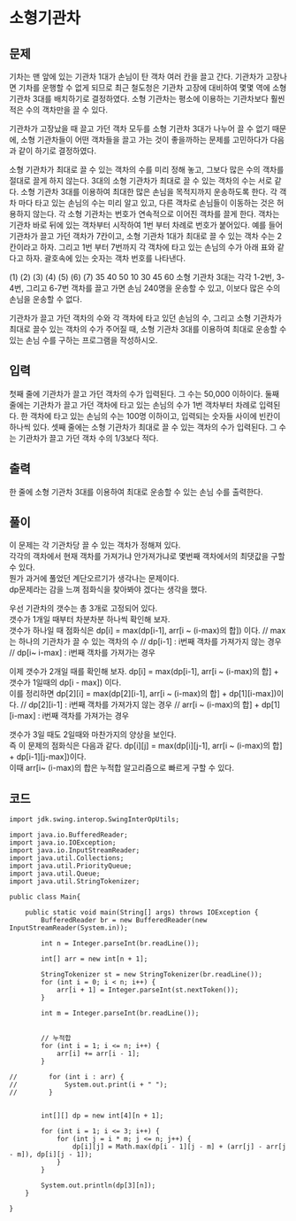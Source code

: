 # 소형기관차 
 
## 문제
기차는 맨 앞에 있는 기관차 1대가 손님이 탄 객차 여러 칸을 끌고 간다. 기관차가 고장나면 기차를 운행할 수 없게 되므로 최근 철도청은 기관차 고장에 대비하여 몇몇 역에 소형 기관차 3대를 배치하기로 결정하였다. 소형 기관차는 평소에 이용하는 기관차보다 훨씬 적은 수의 객차만을 끌 수 있다.

기관차가 고장났을 때 끌고 가던 객차 모두를 소형 기관차 3대가 나누어 끌 수 없기 때문에, 소형 기관차들이 어떤 객차들을 끌고 가는 것이 좋을까하는 문제를 고민하다가 다음과 같이 하기로 결정하였다.

소형 기관차가 최대로 끌 수 있는 객차의 수를 미리 정해 놓고, 그보다 많은 수의 객차를 절대로 끌게 하지 않는다. 3대의 소형 기관차가 최대로 끌 수 있는 객차의 수는 서로 같다.
소형 기관차 3대를 이용하여 최대한 많은 손님을 목적지까지 운송하도록 한다. 각 객차 마다 타고 있는 손님의 수는 미리 알고 있고, 다른 객차로 손님들이 이동하는 것은 허용하지 않는다.
각 소형 기관차는 번호가 연속적으로 이어진 객차를 끌게 한다. 객차는 기관차 바로 뒤에 있는 객차부터 시작하여 1번 부터 차례로 번호가 붙어있다.
예를 들어 기관차가 끌고 가던 객차가 7칸이고, 소형 기관차 1대가 최대로 끌 수 있는 객차 수는 2칸이라고 하자. 그리고 1번 부터 7번까지 각 객차에 타고 있는 손님의 수가 아래 표와 같다고 하자. 괄호속에 있는 숫자는 객차 번호를 나타낸다.

(1)	(2)	(3)	(4)	(5)	(6)	(7)
35	40	50	10	30	45	60
소형 기관차 3대는 각각 1-2번, 3-4번, 그리고 6-7번 객차를 끌고 가면 손님 240명을 운송할 수 있고, 이보다 많은 수의 손님을 운송할 수 없다.

기관차가 끌고 가던 객차의 수와 각 객차에 타고 있던 손님의 수, 그리고 소형 기관차가 최대로 끌수 있는 객차의 수가 주어질 때, 소형 기관차 3대를 이용하여 최대로 운송할 수 있는 손님 수를 구하는 프로그램을 작성하시오.

## 입력
첫째 줄에 기관차가 끌고 가던 객차의 수가 입력된다. 그 수는 50,000 이하이다. 둘째 줄에는 기관차가 끌고 가던 객차에 타고 있는 손님의 수가 1번 객차부터 차례로 입력된다. 한 객차에 타고 있는 손님의 수는 100명 이하이고, 입력되는 숫자들 사이에 빈칸이 하나씩 있다. 셋째 줄에는 소형 기관차가 최대로 끌 수 있는 객차의 수가 입력된다. 그 수는 기관차가 끌고 가던 객차 수의 1/3보다 적다.

## 출력
한 줄에 소형 기관차 3대를 이용하여 최대로 운송할 수 있는 손님 수를 출력한다.

## 풀이  
이 문제는 각 기관차당 끌 수 있는 객차가 정해져 있다.  
각각의 객차에서 현재 객차를 가져가냐 안가져가냐로 몇번째 객차에서의 최댓값을 구할 수 있다.  
뭔가 과거에 풀었던 계단오르기가 생각나는 문제이다.  
dp문제라는 감을 느껴 점화식을 찾아봐야 겠다는 생각을 했다.  


우선 기관차의 갯수는 총 3개로 고정되어 있다.   
갯수가 1개일 때부터 차분차분 하나씩 확인해 보자.  
갯수가 하나일 때 점화식은 dp[i] = max(dp[i-1], arr[i ~ (i-max)의 합]) 이다.
// max는 하나의 기관차가 끌 수 있는 객차의 수
// dp[i-1] : i번째 객차를 가져가지 않는 경우
// dp[i~ i-max] : i번째 객차를 가져가는 경우

이제 갯수가 2개일 때를 확인해 보자.
dp[i] = max(dp[i-1],  arr[i ~ (i-max)의 합] + 갯수가 1일때의 dp[i - max]) 이다.  
이를 정리하면 dp[2][i] = max(dp[2][i-1], arr[i ~ (i-max)의 합] + dp[1][i-max])이다. 
// dp[2][i-1] : i번째 객차를 가져가지 않는 경우
// arr[i ~ (i-max)의 합] + dp[1][i-max] : i번째 객차를 가져가는 경우

갯수가 3일 때도 2일때와 마찬가지의 양상을 보인다.  
즉 이 문제의 점화식은 다음과 같다.
dp[i][j] = max(dp[i][j-1], arr[i ~ (i-max)의 합] + dp[i-1][j-max])이다.  
이때 arr[i~ (i-max)의 합은 누적합 알고리즘으로 빠르게 구할 수 있다.  


## 코드

```
import jdk.swing.interop.SwingInterOpUtils;

import java.io.BufferedReader;
import java.io.IOException;
import java.io.InputStreamReader;
import java.util.Collections;
import java.util.PriorityQueue;
import java.util.Queue;
import java.util.StringTokenizer;

public class Main{

    public static void main(String[] args) throws IOException {
        BufferedReader br = new BufferedReader(new InputStreamReader(System.in));

        int n = Integer.parseInt(br.readLine());

        int[] arr = new int[n + 1];

        StringTokenizer st = new StringTokenizer(br.readLine());
        for (int i = 0; i < n; i++) {
            arr[i + 1] = Integer.parseInt(st.nextToken());
        }

        int m = Integer.parseInt(br.readLine());


        // 누적합
        for (int i = 1; i <= n; i++) {
            arr[i] += arr[i - 1];
        }

//        for (int i : arr) {
//            System.out.print(i + " ");
//        }


        int[][] dp = new int[4][n + 1];

        for (int i = 1; i <= 3; i++) {
            for (int j = i * m; j <= n; j++) {
                dp[i][j] = Math.max(dp[i - 1][j - m] + (arr[j] - arr[j - m]), dp[i][j - 1]);
            }
        }

        System.out.println(dp[3][n]);
    }

}

```

  


  
